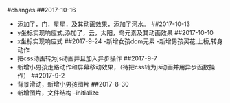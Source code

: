 #changes
##2017-10-16
- 添加了，门，星星，及其动画效果，添加了河水。
##2017-10-13
- y坐标实现响应式,添加了，云，太阳，鸟元素及其动画效果
##2017-10-10
- x坐标实现响应式
##2017-9-24
-新增女孩dom元素
-新增男孩买花,上桥,转身动作
- 把css动画转为js动画并且加入异步操作
##2017-9-7
- 新增小男孩走路动作和屏幕移动效果，（待把css转为js动画并用异步函数操作）
##2017-9-2
- 背景滑动，新增小男孩图片
##2017-8-30
- 新增图片，文件结构
-initialize
